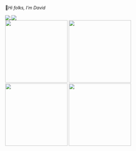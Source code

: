 <p>👋<i>Hi folks, I’m David</i></p>
<!-- - You can find me on <a href="https://www.linkedin.com/in/davidyap07" target="_blank"/> <img src="https://img.shields.io/badge/LinkedIn-0077B5?style=for-the-badge&logo=linkedin&logoColor=white" height="18" align="center"></a> -->
<!-- - You can reach me through davvyap@gmail.com 📫. -->

<a href="github-readme-stats-zeta-murex-12.vercel.app">
  <img align="center" src="https://github-readme-stats-zeta-murex-12.vercel.app/api?username=davvyap&show_icons=true&theme=panda"  />
</a>
<a href="github-readme-stats-zeta-murex-12.vercel.app">
  <img align="center" src="https://github-readme-stats-zeta-murex-12.vercel.app/api/top-langs/?username=davvyap&layout=compact&theme=vue-dark&show_icons=true" />
</a>
<div>
  <img src="https://github.com/SAWARATSUKI/ServiceLogos/blob/f078ff915ad95a3d4ab989be4dfd357d29e6c3c1/Java/Java.png" width="200"/>
  <img src="https://github.com/SAWARATSUKI/ServiceLogos/blob/f078ff915ad95a3d4ab989be4dfd357d29e6c3c1/Python/Python.png" width="200"/>
  <img src="https://github.com/SAWARATSUKI/ServiceLogos/blob/f078ff915ad95a3d4ab989be4dfd357d29e6c3c1/Angular/Angular.png" width="200"/>
  <img src="https://github.com/SAWARATSUKI/ServiceLogos/blob/f078ff915ad95a3d4ab989be4dfd357d29e6c3c1/React/React.png" width="200"/>
</div>

<!---
davvYap/davvYap is a ✨ special ✨ repository because its `README.md` (this file) appears on your GitHub profile.
You can click the Preview link to take a look at your changes.
--->
